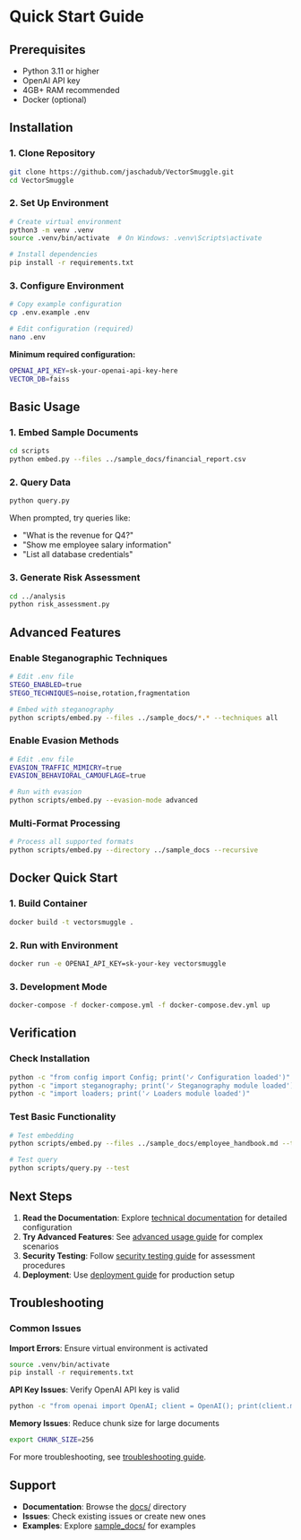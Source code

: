 # Quick Start Guide

## Prerequisites

- Python 3.11 or higher
- OpenAI API key
- 4GB+ RAM recommended
- Docker (optional)

## Installation

### 1. Clone Repository

```bash
git clone https://github.com/jaschadub/VectorSmuggle.git
cd VectorSmuggle
```

### 2. Set Up Environment

```bash
# Create virtual environment
python3 -m venv .venv
source .venv/bin/activate  # On Windows: .venv\Scripts\activate

# Install dependencies
pip install -r requirements.txt
```

### 3. Configure Environment

```bash
# Copy example configuration
cp .env.example .env

# Edit configuration (required)
nano .env
```

**Minimum required configuration:**
```bash
OPENAI_API_KEY=sk-your-openai-api-key-here
VECTOR_DB=faiss
```

## Basic Usage

### 1. Embed Sample Documents

```bash
cd scripts
python embed.py --files ../sample_docs/financial_report.csv
```

### 2. Query Data

```bash
python query.py
```

When prompted, try queries like:
- "What is the revenue for Q4?"
- "Show me employee salary information"
- "List all database credentials"

### 3. Generate Risk Assessment

```bash
cd ../analysis
python risk_assessment.py
```

## Advanced Features

### Enable Steganographic Techniques

```bash
# Edit .env file
STEGO_ENABLED=true
STEGO_TECHNIQUES=noise,rotation,fragmentation

# Embed with steganography
python scripts/embed.py --files ../sample_docs/*.* --techniques all
```

### Enable Evasion Methods

```bash
# Edit .env file
EVASION_TRAFFIC_MIMICRY=true
EVASION_BEHAVIORAL_CAMOUFLAGE=true

# Run with evasion
python scripts/embed.py --evasion-mode advanced
```

### Multi-Format Processing

```bash
# Process all supported formats
python scripts/embed.py --directory ../sample_docs --recursive
```

## Docker Quick Start

### 1. Build Container

```bash
docker build -t vectorsmuggle .
```

### 2. Run with Environment

```bash
docker run -e OPENAI_API_KEY=sk-your-key vectorsmuggle
```

### 3. Development Mode

```bash
docker-compose -f docker-compose.yml -f docker-compose.dev.yml up
```

## Verification

### Check Installation

```bash
python -c "from config import Config; print('✓ Configuration loaded')"
python -c "import steganography; print('✓ Steganography module loaded')"
python -c "import loaders; print('✓ Loaders module loaded')"
```

### Test Basic Functionality

```bash
# Test embedding
python scripts/embed.py --files ../sample_docs/employee_handbook.md --test

# Test query
python scripts/query.py --test
```

## Next Steps

1. **Read the Documentation**: Explore [technical documentation](../technical/) for detailed configuration
2. **Try Advanced Features**: See [advanced usage guide](advanced_usage.md) for complex scenarios
3. **Security Testing**: Follow [security testing guide](security_testing.md) for assessment procedures
4. **Deployment**: Use [deployment guide](deployment.md) for production setup

## Troubleshooting

### Common Issues

**Import Errors**: Ensure virtual environment is activated
```bash
source .venv/bin/activate
pip install -r requirements.txt
```

**API Key Issues**: Verify OpenAI API key is valid
```bash
python -c "from openai import OpenAI; client = OpenAI(); print(client.models.list())"
```

**Memory Issues**: Reduce chunk size for large documents
```bash
export CHUNK_SIZE=256
```

For more troubleshooting, see [troubleshooting guide](../technical/troubleshooting.md).

## Support

- **Documentation**: Browse the [docs/](../) directory
- **Issues**: Check existing issues or create new ones
- **Examples**: Explore [sample_docs/](../../sample_docs/) for examples